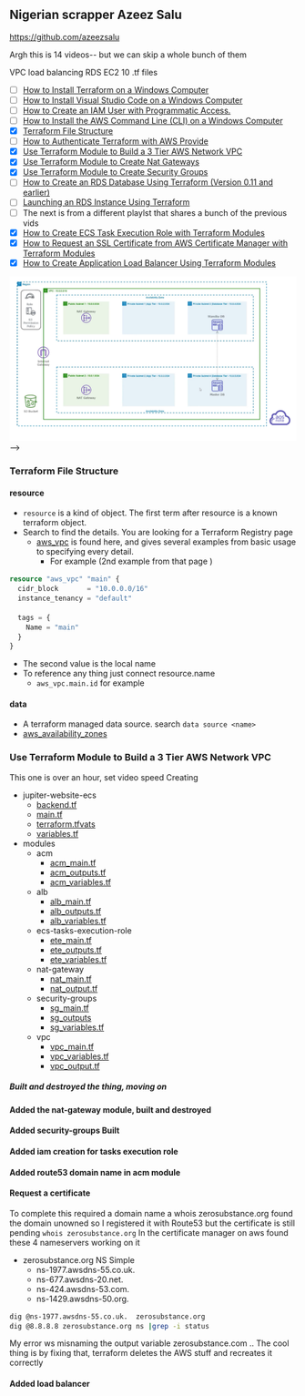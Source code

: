 ## Nigerian scrapper Azeez Salu
https://github.com/azeezsalu

Argh this is 14 videos-- but we can skip a whole bunch of them

VPC load balancing RDS EC2
10 .tf files

- [ ] [How to Install Terraform on a Windows Computer](https://www.youtube.com/watch?v=8uxxf2HoAX0)
- [ ] [How to Install Visual Studio Code on a Windows Computer](https://www.youtube.com/watch?v=S2RvmFMFjRs)
- [ ] [How to Create an IAM User with Programmatic Access.](https://www.youtube.com/watch?v=5YnTstk3RxM)
- [ ] [How to Install the AWS Command Line (CLI) on a Windows Computer](https://www.youtube.com/watch?v=Gc4KKVWl6TI)
- [x] [Terraform File Structure](https://www.youtube.com/watch?v=6P5LjvrhiJc)
- [ ] [How to Authenticate Terraform with AWS Provide](https://www.youtube.com/watch?v=_TPIs6iG71I&list=PL184oVW5ERMDGN0a7yowSQiH4qjsTeE5g&index=10)
- [x] [Use Terraform Module to Build a 3 Tier AWS Network VPC](https://www.youtube.com/watch?v=ZP_vAbjfFMs&list=PL184oVW5ERMCxA4336x_TM7q1Cs8y0x1s&index=6)
- [x] [Use Terraform Module to Create Nat Gateways](https://www.youtube.com/watch?v=PWoXb9MONrU&list=PL184oVW5ERMCxA4336x_TM7q1Cs8y0x1s&index=7)
- [x] [Use Terraform Module to Create Security Groups](https://www.youtube.com/watch?v=oohXRXjahFA&list=PL184oVW5ERMCxA4336x_TM7q1Cs8y0x1s&index=8)
- [ ] [How to Create an RDS Database Using Terraform (Version 0.11 and earlier)](https://www.youtube.com/watch?v=Qb34X78yNLs&list=PL184oVW5ERMDGN0a7yowSQiH4qjsTeE5g&index=14)
- [ ] [Launching an RDS Instance Using Terraform](https://www.youtube.com/playlist?list=PL184oVW5ERMDGN0a7yowSQiH4qjsTeE5g)
- [ ] The next is from a different playlst that shares a bunch of the previous vids
- [x] [How to Create ECS Task Execution Role with Terraform Modules](https://www.youtube.com/watch?v=vEfAFVDguko)
- [x] [How to Request an SSL Certificate from AWS Certificate Manager with Terraform Modules](https://www.youtube.com/watch?v=RRdYFwlCHic)
- [x] [How to Create Application Load Balancer Using Terraform Modules](https://www.youtube.com/watch?v=1OYONBN2jgE)

![Alt text](./images/arch.png) -->


### Terraform File Structure
#### resource
* ```resource``` is a kind of object. The first term after  resource is a known terraform object. 
* Search to find the details. You are looking for a Terraform Registry page
  * [aws_vpc](https://registry.terraform.io/providers/hashicorp/aws/latest/docs/resources/vpc.html) is found here, and gives several examples from basic usage to specifying every detail. 
    * For example (2nd example from that page )
```.tf
resource "aws_vpc" "main" {
  cidr_block       = "10.0.0.0/16"
  instance_tenancy = "default"

  tags = {
    Name = "main"
  }
}
  ```

  * The second value is the local name
  * To reference any thing just connect resource.name
    * ```aws_vpc.main.id``` for example
  #### data
  * A terraform managed data source. search ```data source <name>```
  * [aws_availability_zones](https://registry.terraform.io/providers/hashicorp/aws/latest/docs/data-sources/availability_zones)


### Use Terraform Module to Build a 3 Tier AWS Network VPC
This one is over an hour, set video speed 
Creating
  * jupiter-website-ecs
    * [backend.tf](./jupiter-website-ecs/backend.tf)
    * [main.tf](./jupiter-website-ecs/main.tf)
    * [terraform.tfvats](./jupiter-website-ecs/terraform.tfvars)
    * [variables.tf](./jupiter-website-ecs/variables.tf)
* modules
  * acm
    * [acm_main.tf](./modules/acm/acm_main.tf)
    * [acm_outputs.tf](./modules/acm/acm_outputs.tf)
    * [acm_variables.tf](./modules/acm/acm_variables.tf)
  * alb
    * [alb_main.tf](./modules/alb/alb_main.tf)
    * [alb_outputs.tf](./modules/alb/alb_outputs.tf)
    * [alb_variables.tf](./modules/alb/alb_variables.tf)
  * ecs-tasks-execution-role
    * [ete_main.tf](./modules/ecs-tasks-execution-role/ete_main.tf)
    * [ete_outputs.tf](./modules/ecs-tasks-execution-role/ete_outputs.tf)
    * [ete_variables.tf](./modules/ecs-tasks-execution-role/ete_variables.tf)
  * nat-gateway
    * [nat_main.tf](./modules/nat-gateway/nat_main.tf)
    * [nat_output.tf](./modules/nat-gateway/nat_variables.tf)
  * security-groups
    * [sg_main.tf](./modules/security-groups/sg_main.tf)
    * [sg_outputs](./modules/security-groups/sg_outputs.tf)
    * [sg_variables.tf](./modules/security-groups/sg_variables.tf)
  * vpc
    * [vpc_main.tf](./modules/vpc/vpc_main.tf)
    * [vpc_variables.tf](./modules/vpc/vpc_variables.tf)
    * [vpc_output.tf](./modules/vpc/vpc_output.tf)
##### Built and destroyed the thing, moving on
#### Added the nat-gateway module, built and destroyed
#### Added security-groups Built
#### Added iam creation for tasks execution role
#### Added route53 domain name in acm module
#### Request a certificate
To complete this required a domain name
a whois zerosubstance.org found the domain unowned so I registered it with Route53 but the certificate is still pending
```whois zerosubstance.org```
In the certificate manager on aws found these 4 nameservers working on it

* zerosubstance.org	NS	Simple
  * ns-1977.awsdns-55.co.uk.
  * ns-677.awsdns-20.net.
  * ns-424.awsdns-53.com.
  * ns-1429.awsdns-50.org.
	
```bash
dig @ns-1977.awsdns-55.co.uk.  zerosubstance.org
dig @8.8.8.8 zerosubstance.org ns |grep -i status
```
My error ws misnaming the output variable zerosubstance.com ..
The cool thing is by fixing that, terraform deletes the AWS stuff and recreates it correctly
#### Added load balancer
